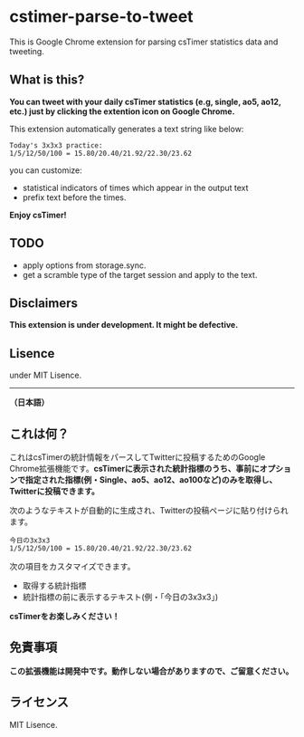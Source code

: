 # cstimer-parse-to-tweet

This is Google Chrome extension for parsing csTimer statistics data and tweeting.

## What is this?
**You can tweet with your daily csTimer statistics (e.g, single, ao5, ao12, etc.) just by clicking the extention icon on Google Chrome.**

This extension automatically generates a text string like below:

```
Today's 3x3x3 practice:
1/5/12/50/100 = 15.80/20.40/21.92/22.30/23.62
```

you can customize:
- statistical indicators of times which appear in the output text
- prefix text before the times.

**Enjoy csTimer!**

## TODO
- apply options from storage.sync.
- get a scramble type of the target session and apply to the text.

## Disclaimers
**This extension is under development. It might be defective.**

## Lisence
under MIT Lisence.

----
**（日本語）**

## これは何？
これはcsTimerの統計情報をパースしてTwitterに投稿するためのGoogle Chrome拡張機能です。**csTimerに表示された統計指標のうち、事前にオプションで指定された指標(例・Single、ao5、ao12、ao100など)のみを取得し、Twitterに投稿できます。**

次のようなテキストが自動的に生成され、Twitterの投稿ページに貼り付けられます。

```
今日の3x3x3
1/5/12/50/100 = 15.80/20.40/21.92/22.30/23.62
```

次の項目をカスタマイズできます。
- 取得する統計指標
- 統計指標の前に表示するテキスト(例・「今日の3x3x3」)

**csTimerをお楽しみください！**

## 免責事項
**この拡張機能は開発中です。動作しない場合がありますので、ご留意ください。**

## ライセンス
MIT Lisence.
